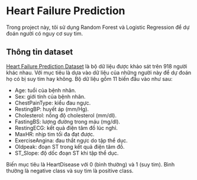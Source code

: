 # Heart Failure Prediction

Trong project này, tôi sử dụng Random Forest và Logistic Regression để dự đoán người có nguy cơ suy tim.

## Thông tin dataset

[Heart Failure Prediction Dataset](https://www.kaggle.com/datasets/fedesoriano/heart-failure-prediction) là bộ dữ liệu được khảo sát trên 918 người khác nhau. Với mục tiêu là dựa vào dữ liệu của những người này để dự đoán họ có bị suy tim hay không. Bộ dữ liệu gồm 11 biến đầu vào như sau:

- Age: tuổi của bệnh nhân.
- Sex: giới tính của bệnh nhân.
- ChestPainType: kiểu đau ngực.
- RestingBP: huyết áp (mm/Hg).
- Cholesterol: nồng độ cholesterol (mm/dl).
- FastingBS: lượng đường trong máu (mg/dl).
- RestingECG: kết quả điện tâm đồ lúc nghỉ.
- MaxHR: nhịp tim tối đa đạt được.
- ExerciseAngina: đau thắt ngực do tập thể dục.
- Oldpeak: đoạn ST trong kết quả điện tâm đồ.
- ST_Slope: độ dốc đoạn ST khi tập thể dục.

Biến mục tiêu là HeartDisease với 0 (bình thường) và 1 (suy tim). Bình thường là negative class và suy tim là positive class.
